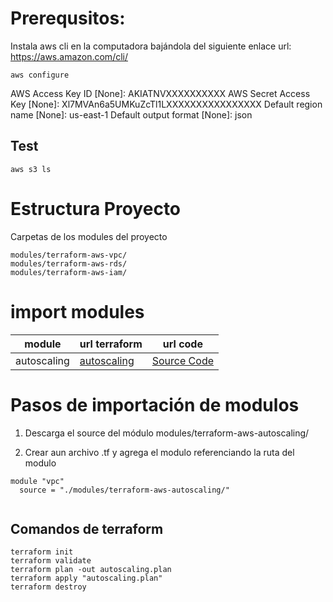 # Prerequsitos:
Instala aws cli en la computadora bajándola del siguiente enlace 
url: https://aws.amazon.com/cli/
```
aws configure
```
AWS Access Key ID [None]: AKIATNVXXXXXXXXXX
AWS Secret Access Key [None]: Xl7MVAn6a5UMKuZcTl1LXXXXXXXXXXXXXXXX
Default region name [None]: us-east-1
Default output format [None]: json

## Test
```
aws s3 ls 
```
# Estructura Proyecto
Carpetas de los modules del proyecto
```
modules/terraform-aws-vpc/
modules/terraform-aws-rds/
modules/terraform-aws-iam/
```
# import modules

| module | url terraform | url code |
| ------ | ------  |  ------ |
| autoscaling  | [autoscaling](https://registry.terraform.io/modules/terraform-aws-modules/autoscaling/aws/latest) | [Source Code](https://github.com/terraform-aws-modules/terraform-aws-autoscaling.gitt) |

# Pasos de importación de modulos

1. Descarga el source del módulo
modules/terraform-aws-autoscaling/

2. Crear aun archivo .tf y agrega el modulo referenciando la ruta del modulo

```
module "vpc"
  source = "./modules/terraform-aws-autoscaling/"


```
## Comandos de terraform
```
terraform init
terraform validate
terraform plan -out autoscaling.plan
terraform apply "autoscaling.plan"
terraform destroy
```